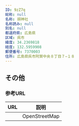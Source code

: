 ```yaml
---
ID: 9zZ7q
総称: null
名称: 胡神社
名称読み: null
別名: null
都道府県: 広島県
区域: 呉市
緯度: 34.2369818
経度: 132.5959908
郵便番号: 7370003
住所: 広島県呉市阿賀中央８丁目７−１８
---
```


## その他

### 参考URL

| URL | 説明          |
| --- | ------------- |
|     | OpenStreetMap |
